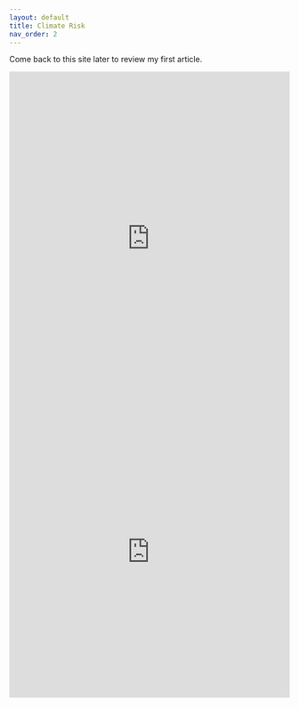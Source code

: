 ```yaml
---
layout: default
title: Climate Risk
nav_order: 2
---
```


Come back to this site later to review my first article. 

<iframe
  src="https://www.bloomberg.com/graphics/carbon-clock/embed/"
  style="height:600px; width:100%; border: 0px"
></iframe>

<iframe id="igraph" scrolling="no" style="border:none;" seamless="seamless" src="https://carbonclock.hugotiger.com" height="525" width="100%"></iframe>

